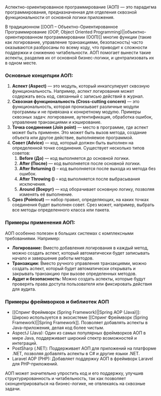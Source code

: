 Аспектно-ориентированное программирование (АОП) — это парадигма программирования, предназначенная для отделения сквозной функциональности от основной логики приложения. 

В традиционном [[ООП – Объектно-Ориентированное Программирование (OOP, Object Oriented Programming)||объектно-ориентированном программировании (ООП)]] многие функции (такие как логирование, управление транзакциями, безопасность) часто оказываются разбросаны по всему коду, что приводит к сложности поддержки и снижению читабельности. АОП помогает вынести такие аспекты, разделив их от основной бизнес-логики, и централизовать их в одном месте.

### Основные концепции АОП:

1. **Аспект (Aspect)** — это модуль, который инкапсулирует сквозную функциональность. Например, аспект логирования может содержать весь код, связанный с записью действий в журнал.
2. **Сквозная функциональность (Cross-cutting concern)** — это функциональность, которая пронизывает различные модули программы и не привязана к конкретному модулю. Примеры сквозных задач: логирование, аутентификация, обработка ошибок, управление транзакциями и кэширование.
3. **Точка соединения (Join point)** — место в программе, где аспект может быть применен. Это может быть вызов метода, создание объекта или другое действие, выполняемое программой.
4. **Совет (Advice)** — код, который должен быть выполнен на определенной точке соединения. Существует несколько типов советов:
	1. **Before (До)** — код выполняется до основной логики.
	2. **After (После)** — код выполняется после основной логики.
	3. **After Returning ()** – код выполняется после выхода из метода без ошибок. 
	4. **After Throwing ()** – код выполняется после выбрасывания исключения.
	5. **Around (Вокруг)** — код оборачивает основную логику, позволяя изменять её выполнение.
5. **Срез (Pointcut)** — набор правил, определяющих, на каких точках соединения будет выполнен совет. Срез может, например, выбрать все методы определенного класса или пакета.

  
### Примеры применения АОП:

АОП особенно полезен в больших системах с комплексными требованиями. Например:

- **Логирование:** Вместо добавления логирования в каждый метод, можно создать аспект, который автоматически будет записывать начало и завершение работы методов.
- **Транзакции:** Вместо ручного управления транзакциями, можно создать аспект, который будет автоматически открывать и закрывать транзакцию при вызове определенных методов.
- **Аудит и безопасность:** Можно создать аспекты, которые будут проверять права доступа пользователя или фиксировать действия для аудита.

  
### Примеры фреймворков и библиотек АОП

- [[Спринг Фреймворк (Spring Framework)||Spring AOP (Java)]]: Широко используется в экосистеме [[Спринг Фреймворк (Spring Framework)||Spring Framework]]. Позволяет добавлять аспекты в Java-приложения, делая код более чистым.
- AspectJ (Java): Один из самых популярных фреймворков АОП в мире Java, поддерживает широкий спектр возможностей и интеграций.
- PostSharp (.NET): Поддерживает АОП для приложений на платформе .NET, позволяя добавлять аспекты в C# и другие языки .NET.
- Laravel AOP (PHP): Добавляет поддержку АОП в фреймворк Laravel для PHP-приложений.


АОП может значительно упростить код и его поддержку, улучшив структурированность и читабельность, так как позволяет сконцентрироваться на бизнес-логике, не отвлекаясь на сквозные задачи.